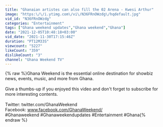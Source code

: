 ```yaml
---
title: "Ghanaian artistes can also fill the 02 Arena - Kwesi Arthur"
image: "https:\/\/i.ytimg.com\/vi\/N36FRnOWzdg\/hqdefault.jpg"
vid_id: "N36FRnOWzdg"
categories: "Entertainment"
tags: ["Ghana weekend updates","Ghana weekend","Ghana"]
date: "2021-12-05T10:48:18+03:00"
vid_date: "2021-11-30T17:15:46Z"
duration: "PT12M33S"
viewcount: "5227"
likeCount: "359"
dislikeCount: "3"
channel: "Ghana Weekend TV"
---
```

{% raw %}Ghana Weekend is the essential online destination for showbiz news, events, music, and more from Ghana.<br /><br />Give a thumbs-up if you enjoyed this video and don't forget to subscribe for more interesting contents.<br /><br />Twitter: twitter.com/GhanaWeekend<br />Facebook: www.facebook.com/GhanaWeekend/<br />#Ghanaweekend #Ghanaweekendupdates #Entertainment #Ghana{% endraw %}
